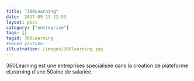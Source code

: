 ```yaml
---
title: "360Learning"
date:  2017-09-13 22:53
layout: post
category: ["entreprise"]
tags: []
tagid: 360Learning
#embed_youtube:
illustration: /images/360learning.jpg
---
```

360Learning est une entreprises spécialisée dans la création de plateforme eLearning d'une 50aine de salariée.
